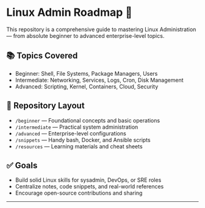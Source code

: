 # Linux Admin Roadmap 🚀

This repository is a comprehensive guide to mastering Linux Administration — from absolute beginner to advanced enterprise-level topics.

## 📚 Topics Covered

- Beginner: Shell, File Systems, Package Managers, Users
- Intermediate: Networking, Services, Logs, Cron, Disk Management
- Advanced: Scripting, Kernel, Containers, Cloud, Security

## 📂 Repository Layout

- `/beginner` — Foundational concepts and basic operations
- `/intermediate` — Practical system administration
- `/advanced` — Enterprise-level configurations
- `/snippets` — Handy bash, Docker, and Ansible scripts
- `/resources` — Learning materials and cheat sheets

## ✅ Goals

- Build solid Linux skills for sysadmin, DevOps, or SRE roles
- Centralize notes, code snippets, and real-world references
- Encourage open-source contributions and sharing

---

